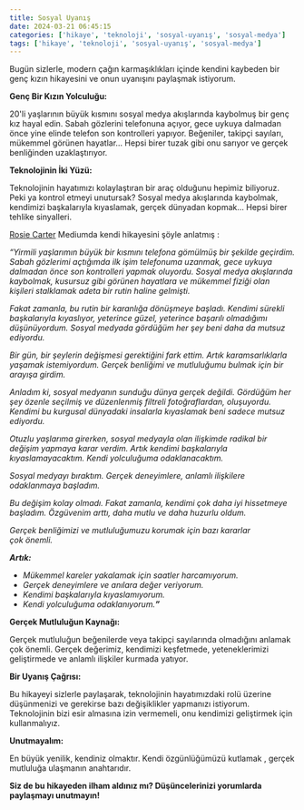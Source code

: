 ```yaml
---
title: Sosyal Uyanış
date: 2024-03-21 06:45:15
categories: ['hikaye', 'teknoloji', 'sosyal-uyanış', 'sosyal-medya']
tags: ['hikaye', 'teknoloji', 'sosyal-uyanış', 'sosyal-medya']
---
```

Bugün sizlerle, modern çağın karmaşıklıkları içinde kendini kaybeden bir genç kızın hikayesini ve onun uyanışını paylaşmak istiyorum.

__Genç Bir Kızın Yolculuğu:__

20'li yaşlarının büyük kısmını sosyal medya akışlarında kaybolmuş bir genç kız hayal edin. Sabah gözlerini telefonuna açıyor, gece uykuya dalmadan önce yine elinde telefon son kontrolleri yapıyor. Beğeniler, takipçi sayıları, mükemmel görünen hayatlar… Hepsi birer tuzak gibi onu sarıyor ve gerçek benliğinden uzaklaştırıyor.

__Teknolojinin İki&nbsp;Yüzü:__

Teknolojinin hayatımızı kolaylaştıran bir araç olduğunu hepimiz biliyoruz. Peki ya kontrol etmeyi unutursak? Sosyal medya akışlarında kaybolmak, kendimizi başkalarıyla kıyaslamak, gerçek dünyadan kopmak… Hepsi birer tehlike sinyalleri.

[Rosie Carter](https://medium.com/@everythingisrosiex?source=user_profile-------------------------------------) Mediumda kendi hikayesini şöyle anlatmış&nbsp;:

_“Yirmili yaşlarımın büyük bir kısmını telefona gömülmüş bir şekilde geçirdim. Sabah gözlerimi açtığımda ilk işim telefonuma uzanmak, gece uykuya dalmadan önce son kontrolleri yapmak oluyordu. Sosyal medya akışlarında kaybolmak, kusursuz gibi görünen hayatlara ve mükemmel fiziği olan kişileri stalklamak adeta bir rutin haline gelmişti._

_Fakat zamanla, bu rutin bir karanlığa dönüşmeye başladı. Kendimi sürekli başkalarıyla kıyaslıyor, yeterince güzel, yeterince başarılı olmadığımı düşünüyordum. Sosyal medyada gördüğüm her şey beni daha da mutsuz ediyordu._

_Bir gün, bir şeylerin değişmesi gerektiğini fark ettim. Artık karamsarlıklarla yaşamak istemiyordum. Gerçek benliğimi ve mutluluğumu bulmak için bir arayışa&nbsp;girdim._

_Anladım ki, sosyal medyanın sunduğu dünya gerçek değildi. Gördüğüm her şey özenle seçilmiş ve düzenlenmiş filtreli fotoğraflardan, oluşuyordu. Kendimi bu kurgusal dünyadaki insalarla kıyaslamak beni sadece mutsuz ediyordu._

_Otuzlu yaşlarıma girerken, sosyal medyayla olan ilişkimde radikal bir değişim yapmaya karar verdim. Artık kendimi başkalarıyla kıyaslamayacaktım. Kendi yolculuğuma odaklanacaktım._

_Sosyal medyayı bıraktım. Gerçek deneyimlere, anlamlı ilişkilere odaklanmaya başladım._

_Bu değişim kolay olmadı. Fakat zamanla, kendimi çok daha iyi hissetmeye başladım. Özgüvenim arttı, daha mutlu ve daha huzurlu&nbsp;oldum._

_Gerçek benliğimizi ve mutluluğumuzu korumak için bazı kararlar çok&nbsp;önemli._

___Artık:___

*   _Mükemmel kareler yakalamak için saatler harcamıyorum._
*   _Gerçek deneyimlere ve anılara değer veriyorum._
*   _Kendimi başkalarıyla kıyaslamıyorum._
*   _Kendi yolculuğuma odaklanıyorum.____”___

__Gerçek Mutluluğun Kaynağı:__

Gerçek mutluluğun beğenilerde veya takipçi sayılarında olmadığını anlamak çok önemli. Gerçek değerimiz, kendimizi keşfetmede, yeteneklerimizi geliştirmede ve anlamlı ilişkiler kurmada&nbsp;yatıyor.

__Bir Uyanış&nbsp;Çağrısı:__

Bu hikayeyi sizlerle paylaşarak, teknolojinin hayatımızdaki rolü üzerine düşünmenizi ve gerekirse bazı değişiklikler yapmanızı istiyorum. Teknolojinin bizi esir almasına izin vermemeli, onu kendimizi geliştirmek için kullanmalıyız.

__Unutmayalım:__

En büyük yenilik, kendiniz olmaktır. Kendi özgünlüğümüzü kutlamak&nbsp;, gerçek mutluluğa ulaşmanın anahtarıdır.

__Siz de bu hikayeden ilham aldınız mı? Düşüncelerinizi yorumlarda paylaşmayı unutmayın!__

<img alt="" height="1" src="https://medium.com/_/stat?event=post.clientViewed&amp;referrerSource=full_rss&amp;postId=70280283efc9" width="1"/>